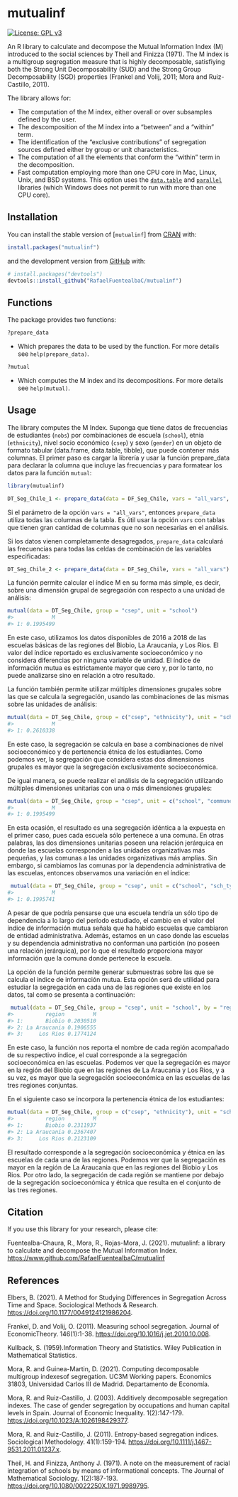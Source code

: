 
<!-- README.md is generated from README.Rmd. Please edit that file -->

# mutualinf

<!-- badges: start -->

[![License: GPL
v3](https://img.shields.io/badge/License-GPLv3-blue.svg)](https://www.gnu.org/licenses/gpl-3.0)
<!-- badges: end -->

An R library to calculate and decompose the Mutual Information Index (M)
introduced to the social sciences by Theil and Finizza (1971). The M
index is a multigroup segregation measure that is highly decomposable,
satisfiying both the Strong Unit Decomposability (SUD) and the Strong
Group Decomposability (SGD) properties (Frankel and Volij, 2011; Mora
and Ruiz-Castillo, 2011).

The library allows for:

  - The computation of the M index, either overall or over subsamples
    defined by the user.
  - The descomposition of the M index into a “between” and a “within”
    term.
  - The identification of the “exclusive contributions” of segregation
    sources defined either by group or unit characteristics.
  - The computation of all the elements that conform the “within” term
    in the decomposition.
  - Fast computation employing more than one CPU core in Mac, Linux,
    Unix, and BSD systems. This option uses the
    [`data.table`](https://CRAN.R-project.org/package=data.table) and
    [`parallel`](https://stat.ethz.ch/R-manual/R-devel/library/parallel/doc/parallel.pdf)
    libraries (which Windows does not permit to run with more than one
    CPU core).

## Installation

You can install the stable version of \[`mutualinf`\] from
[CRAN](https://CRAN.R-project.org) with:

``` r
install.packages("mutualinf")
```

and the development version from [GitHub](https://github.com/) with:

``` r
# install.packages("devtools")
devtools::install_github("RafaelFuentealbaC/mutualinf")
```

## Functions

The package provides two functions:

``` r
?prepare_data 
```

  - Which prepares the data to be used by the  function. For more
    details see `help(prepare_data)`.

<!-- end list -->

``` r
?mutual
```

  - Which computes the M index and its decompositions. For more details
    see `help(mutual)`.

## Usage

The library computes the M Index. Suponga que tiene datos de frecuencias
de estudiantes (`nobs`) por combinaciones de escuela (`school`), etnia
(`ethnicity`), nivel socio económico (`csep`) y sexo (`gender`) en un
objeto de formato tabular (data.frame, data.table, tibble), que puede
contener más columnas. El primer paso es cargar la librería y usar la
función prepare\_data para declarar la columna que incluye las
frecuencias y para formatear los datos para la función `mutual`:

``` r
library(mutualinf)

DT_Seg_Chile_1 <- prepare_data(data = DF_Seg_Chile, vars = "all_vars", fw = "nobs")
```

Si el parámetro de la opción `vars = "all_vars"`, entonces
`prepare_data` utiliza todas las columnas de la tabla. Es útil usar la
opción `vars` con tablas que tienen gran cantidad de columnas que no son
necesarias en el análisis.

Si los datos vienen completamente desagregados, `prepare_data` calculará
las frecuencias para todas las celdas de combinación de las variables
especificadas:

``` r
DT_Seg_Chile_2 <- prepare_data(data = DF_Seg_Chile, vars = "all_vars")
```

La función  permite calcular el índice M en su forma más simple, es
decir, sobre una dimensión grupal de segregación con respecto a una
unidad de análisis:

``` r
mutual(data = DT_Seg_Chile, group = "csep", unit = "school")
#>            M
#> 1: 0.1995499
```

En este caso, utilizamos los datos disponibles de 2016 a 2018 de las
escuelas básicas de las regiones del Biobio, La Araucania, y Los Rios.
El valor del índice reportado es exclusivamente socioeconómico y no
considera diferencias por ninguna variable de unidad. El índice de
información mutua es estrictamente mayor que cero y, por lo tanto, no
puede analizarse sino en relación a otro resultado.

La función  también permite utilizar múltiples dimensiones grupales
sobre las que se calcula la segregación, usando las combinaciones de las
mismas sobre las unidades de
análisis:

``` r
mutual(data = DT_Seg_Chile, group = c("csep", "ethnicity"), unit = "school")
#>            M
#> 1: 0.2610338
```

En este caso, la segregación se calcula en base a combinaciones de nivel
socioeconómico y de pertenencia étnica de los estudiantes. Como podemos
ver, la segregación que considera estas dos dimensiones grupales es
mayor que la segregación exclusivamente socioeconómica.

De igual manera, se puede realizar el análisis de la segregación
utilizando múltiples dimensiones unitarias con una o más dimensiones
grupales:

``` r
mutual(data = DT_Seg_Chile, group = "csep", unit = c("school", "commune"))
#>            M
#> 1: 0.1995499
```

En esta ocasión, el resultado es una segregación idéntica a la expuesta
en el primer caso, pues cada escuela sólo pertenece a una comuna. En
otras palabras, las dos dimensiones unitarias poseen una relación
jerárquica en donde las escuelas corresponden a las unidades
organizativas más pequeñas, y las comunas a las unidades organizativas
más amplias. Sin embargo, si cambiamos las comunas por la dependencia
administrativa de las escuelas, entonces observamos una variación en el
índice:

``` r
 mutual(data = DT_Seg_Chile, group = "csep", unit = c("school", "sch_type"))
#>            M
#> 1: 0.1995741
```

A pesar de que podría pensarse que una escuela tendría un sólo tipo de
dependencia a lo largo del período estudiado, el cambio en el valor del
índice de información mutua señala que ha habido escuelas que cambiaron
de entidad administrativa. Además, estamos en un caso donde las escuelas
y su dependencia administrativa no conforman una partición (no poseen
una relación jerárquica), por lo que el resultado proporciona mayor
información que la comuna donde pertenece la escuela.

La opción  de la función  permite generar submuestras sobre las que se
calcula el índice de información mutua. Esta opción será de utilidad
para estudiar la segregación en cada una de las regiones que existe en
los datos, tal como se presenta a
continuación:

``` r
 mutual(data = DT_Seg_Chile, group = "csep", unit = "school", by = "region")
#>          region         M
#> 1:       Biobio 0.2030510
#> 2: La Araucania 0.1906555
#> 3:     Los Rios 0.1774124
```

En este caso, la función nos reporta el nombre de cada región acompañado
de su respectivo índice, el cual corresponde a la segregación
socioeconómica en las escuelas. Podemos ver que la segregación es mayor
en la región del Biobio que en las regiones de La Araucania y Los Rios,
y a su vez, es mayor que la segregación socioeconómica en las escuelas
de las tres regiones conjuntas.

En el siguiente caso se incorpora la pertenencia étnica de los
estudiantes:

``` r
mutual(data = DT_Seg_Chile, group = c("csep", "ethnicity"), unit = "school", by = "region")
#>          region         M
#> 1:       Biobio 0.2311937
#> 2: La Araucania 0.2367407
#> 3:     Los Rios 0.2123109
```

El resultado corresponde a la segregación socioeconómica y étnica en las
escuelas de cada una de las regiones. Podemos ver que la segregación es
mayor en la región de La Araucania que en las regiones del Biobio y Los
Rios. Por otro lado, la segregación de cada región se mantiene por
debajo de la segregación socioeconómica y étnica que resulta en el
conjunto de las tres regiones.

## Citation

If you use this library for your research, please cite:

Fuentealba-Chaura, R., Mora, R., Rojas-Mora, J. (2021). mutualinf: a
library to calculate and decompose the Mutual Information Index.
<https://www.github.com/RafaelFuentealbaC/mutualinf>

## References

Elbers, B. (2021). A Method for Studying Differences in Segregation
Across Time and Space. Sociological Methods & Research.
<https://doi.org/10.1177/0049124121986204>.

Frankel, D. and Volij, O. (2011). Measuring school segregation. Journal
of EconomicTheory. 146(1):1-38.
<https://doi.org/10.1016/j.jet.2010.10.008>.

Kullback, S. (1959).Information Theory and Statistics. Wiley Publication
in Mathematical Statistics.

Mora, R. and Guinea-Martin, D. (2021). Computing decomposable multigroup
indexesof segregation. UC3M Working papers. Economics 31803, Universidad
Carlos III de Madrid. Departamento de Economía.

Mora, R. and Ruiz-Castillo, J. (2003). Additively decomposable
segregation indexes. The case of gender segregation by occupations and
human capital levels in Spain. Journal of Economic Inequality.
1(2):147-179. <https://doi.org/10.1023/A:1026198429377>.

Mora, R. and Ruiz-Castillo, J. (2011). Entropy-based segregation
indices. Sociological Methodology. 41(1):159-194.
<https://doi.org/10.1111/j.1467-9531.2011.01237.x>.

Theil, H. and Finizza, Anthony J. (1971). A note on the measurement of
racial integration of schools by means of informational concepts. The
Journal of Mathematical Sociology. 1(2):187-193.
<https://doi.org/10.1080/0022250X.1971.9989795>.
